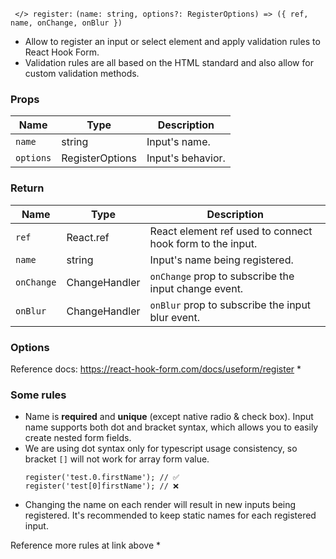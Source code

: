 ` </> register:` `(name: string, options?: RegisterOptions) => ({ ref, name, onChange, onBlur })`
- Allow to register an input or select element and apply validation rules to React Hook Form.
- Validation rules are all based on the HTML standard and also allow for custom validation methods.
### Props
|Name|Type|Description|
|---|---|---|
|`name`|string|Input's name.|
|`options`|RegisterOptions|Input's behavior.|

### Return
|Name|Type|Description|
|---|---|---|
|`ref`|React.ref|React element ref used to connect hook form to the input.|
|`name`|string|Input's name being registered.|
|`onChange`|ChangeHandler|`onChange` prop to subscribe the input change event.|
|`onBlur`|ChangeHandler|`onBlur` prop to subscribe the input blur event.|

### Options
Reference docs: https://react-hook-form.com/docs/useform/register *

### Some rules
- Name is **required** and **unique** (except native radio & check box). Input name supports both dot and bracket syntax, which allows you to easily create nested form fields.
- We are using dot syntax only for typescript usage consistency, so bracket `[]` will not work for array form value.
    ```
    register('test.0.firstName'); // ✅
    register('test[0]firstName'); // ❌
    ```
- Changing the name on each render will result in new inputs being registered. It's recommended to keep static names for each registered input.

Reference more rules at link above *

